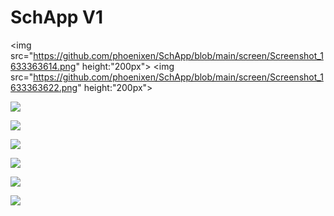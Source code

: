 # SchApp V1

<img src="https://github.com/phoenixen/SchApp/blob/main/screen/Screenshot_1633363614.png" height:"200px"> 
<img src="https://github.com/phoenixen/SchApp/blob/main/screen/Screenshot_1633363622.png" height:"200px">

![](https://github.com/phoenixen/SchApp/blob/main/screen/Screenshot_1633363622.png)

![](https://github.com/phoenixen/SchApp/blob/main/screen/Screenshot_1633363632.png)

![](https://github.com/phoenixen/SchApp/blob/main/screen/Screenshot_1633363652.png)

![](https://github.com/phoenixen/SchApp/blob/main/screen/Screenshot_1633363662.png)

![](https://github.com/phoenixen/SchApp/blob/main/screen/Screenshot_1633363667.png)

![](https://github.com/phoenixen/SchApp/blob/main/screen/Screenshot_1633363677.png)
